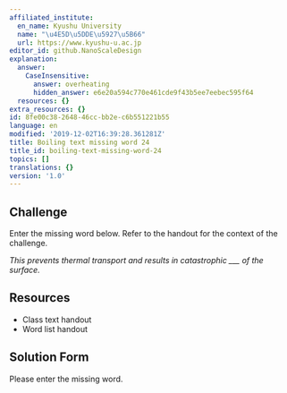 ```yaml
---
affiliated_institute:
  en_name: Kyushu University
  name: "\u4E5D\u5DDE\u5927\u5B66"
  url: https://www.kyushu-u.ac.jp
editor_id: github.NanoScaleDesign
explanation:
  answer:
    CaseInsensitive:
      answer: overheating
      hidden_answer: e6e20a594c770e461cde9f43b5ee7eebec595f64
  resources: {}
extra_resources: {}
id: 8fe00c38-2648-46cc-bb2e-c6b551221b55
language: en
modified: '2019-12-02T16:39:28.361281Z'
title: Boiling text missing word 24
title_id: boiling-text-missing-word-24
topics: []
translations: {}
version: '1.0'
---
```


## Challenge
Enter the missing word below. Refer to the handout for the context of the challenge.

*This prevents thermal transport and results in catastrophic ___ of the surface.*


## Resources
- Class text handout
- Word list handout


## Solution Form
Please enter the missing word.
